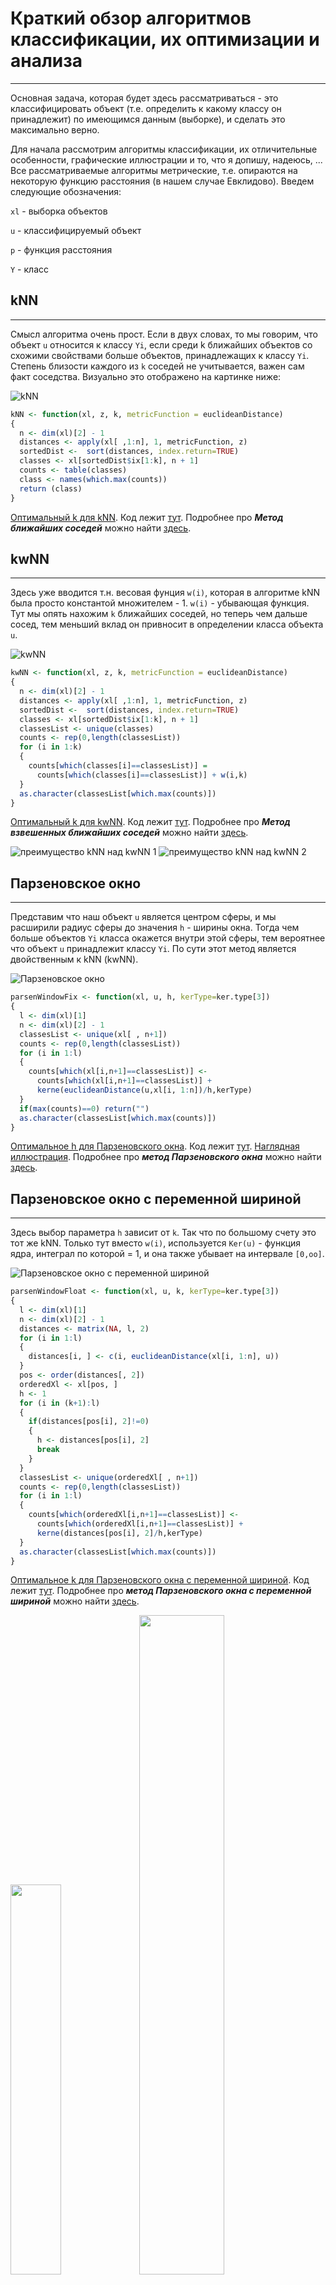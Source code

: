 # Краткий обзор алгоритмов классификации, их оптимизации и анализа
___
Основная задача, которая будет здесь рассматриваться - это классифицировать объект (т.е. определить к какому классу он принадлежит) по имеющимся данным (выборке), и сделать это максимально верно.

Для начала рассмотрим алгоритмы классификации, их отличительные особенности, графические иллюстрации и то, что я допишу, надеюсь, ...
Все рассматриваемые алгоритмы метрические, т.е. опираются на некоторую функцию расстояния (в нашем случае Евклидово). Введем следующие обозначения:

 `xl` - выборка объектов 
 
 `u` - классифицируемый объект
 
 `p` - функция расстояния
 
 `Y` - класс
 
## kNN
___
Смысл алгоритма очень прост. Если в двух словах, то мы говорим, что объект `u` относится к классу `Yi`, если среди k ближайших объектов со схожими свойствами больше объектов, принадлежащих к классу `Yi`. Степень близости каждого из `k` соседей не учитывается, важен сам факт соседства. Визуально это отображено на картинке ниже:

![kNN](images/kNN.png)

```R
kNN <- function(xl, z, k, metricFunction = euclideanDistance)
{
  n <- dim(xl)[2] - 1
  distances <- apply(xl[ ,1:n], 1, metricFunction, z) 
  sortedDist <-  sort(distances, index.return=TRUE)
  classes <- xl[sortedDist$ix[1:k], n + 1]
  counts <- table(classes)
  class <- names(which.max(counts))
  return (class)
}
```

[Оптимальный k для kNN](images/kNN_kOpt.png).
Код лежит [тут](sourses/kNN.R).
Подробнее про **_Метод ближайших соседей_** можно найти [здесь](www.machinelearning.ru/wiki/index.php?title=Метод_ближайшего_соседа).

## kwNN
___
Здесь уже вводится т.н. весовая фунция `w(i)`, которая в алгоритме kNN была просто константой множителем - 1. `w(i)` - убывающая функция. Тут мы опять нахожим `k` ближайших соседей, но теперь чем дальше сосед, тем меньший вклад он привносит в определении класса объекта `u`.

![kwNN](images/kwNN.png)

```R
kwNN <- function(xl, z, k, metricFunction = euclideanDistance)
{
  n <- dim(xl)[2] - 1
  distances <- apply(xl[ ,1:n], 1, metricFunction, z) 
  sortedDist <-  sort(distances, index.return=TRUE)
  classes <- xl[sortedDist$ix[1:k], n + 1]
  classesList <- unique(classes)
  counts <- rep(0,length(classesList))
  for (i in 1:k)
  {
    counts[which(classes[i]==classesList)] =
      counts[which(classes[i]==classesList)] + w(i,k)
  }
  as.character(classesList[which.max(counts)])
}
```

[Оптимальный k для kwNN](images/kwNN_kOpt.png).
Код лежит [тут](sourses/kwNN.R).
Подробнее про **_Метод взвешенных ближайших соседей_** можно найти [здесь](http://www.machinelearning.ru/wiki/index.php?title=Метод_k_взвешенных_ближайших_соседей_(пример)).

![преимущество kNN над kwNN 1](images/kNN_k11.png) ![преимущество kNN над kwNN 2](images/kwNN_k11.png)

## Парзеновское окно
___
Представим что наш объект `u` является центром сферы, и мы расширили радиус сферы до значения `h` - ширины окна. Тогда чем больше объектов `Yi` класса окажется внутри этой сферы, тем вероятнее что объект `u` принадлежит классу `Yi`. По сути этот метод является двойственным к kNN (kwNN).

![Парзеновское окно](images/parsenWindowFix.png)

```R
parsenWindowFix <- function(xl, u, h, kerType=ker.type[3])
{
  l <- dim(xl)[1]
  n <- dim(xl)[2] - 1
  classesList <- unique(xl[ , n+1])
  counts <- rep(0,length(classesList))
  for (i in 1:l)
  {
    counts[which(xl[i,n+1]==classesList)] <-
      counts[which(xl[i,n+1]==classesList)] +
      kerne(euclideanDistance(u,xl[i, 1:n])/h,kerType)
  }
  if(max(counts)==0) return("")
  as.character(classesList[which.max(counts)])
}
```

[Оптимальное h для Парзеновского окна](images/parsenWindowFix_hOpt.png).
Код лежит [тут](sourses/parsenWindowFix.R).
[Наглядная иллюстрация](images/pasrenwindowexample.png).
Подробнее про **_метод Парзеновского окна_** можно найти [здесь](www.machinelearning.ru/wiki/index.php?title=Метод_парзеновского_окна).

## Парзеновское окно с переменной шириной
___
Здесь выбор параметра `h` зависит от `k`. Так что по большому счету это тот же kNN. Только тут вместо `w(i)`, используется `Ker(u)` - функция ядра, интеграл по которой = 1, и она также убывает на интервале `[0,oo]`.

![Парзеновское окно с переменной шириной](images/parsenWindowFloat.png)

```R
parsenWindowFloat <- function(xl, u, k, kerType=ker.type[3])
{
  l <- dim(xl)[1]
  n <- dim(xl)[2] - 1
  distances <- matrix(NA, l, 2)
  for (i in 1:l)
  {
    distances[i, ] <- c(i, euclideanDistance(xl[i, 1:n], u))
  }
  pos <- order(distances[, 2])
  orderedXl <- xl[pos, ]
  h <- 1
  for (i in (k+1):l)
  {
    if(distances[pos[i], 2]!=0)
    {
      h <- distances[pos[i], 2]
      break
    }
  }
  classesList <- unique(orderedXl[ , n+1])
  counts <- rep(0,length(classesList))
  for (i in 1:l)
  {
    counts[which(orderedXl[i,n+1]==classesList)] <-
      counts[which(orderedXl[i,n+1]==classesList)] +
      kerne(distances[pos[i], 2]/h,kerType)
  }
  as.character(classesList[which.max(counts)])
}
```

[Оптимальное k для Парзеновского окна с переменной шириной](https://github.com/naemnamenmea/SMCS/blob/master/images/parsenWindowFloat_kOpt.png).
Код лежит [тут](sourses/parsenWindowFloat.R).
Подробнее про **_метод Парзеновского окна с переменной шириной_** можно найти [здесь](machinelearning.ru/wiki/index.php?title=Метод_Парзеновского_окна_(пример)).

<img src="images/PWFix_gaussian.png" width=40%/> <img src="images/PWFix_triangle.png" width=52%/> 

## Метод потенциальных функций
___
Тут тоже все несложно. Мы проводим аналогию с физическими частицами (они имеют заряд и радиус действия этого заряда) и полагаем что каждый объект выборки `xl` имеет некий потенциал (заряд) и расстояние его действия. Каждый `i`-ый объект вносит в долю своего класса значение, которое равно `потенциал * ( степень действия/расстояние до объекта u )`.

![Метод ПФ](images/potential.png)

```R
potentialFunc <- function(xl, x, h, gammaV){
  distances <- c()
  wght_to_class <- c()
  for(i in 1:nrow(xl)){
    distances[i] <- euclideanDistance(xl[i , 1:length(xl) - 1] , x)
    wght_to_class[i] <- kerne(distances[i] / h[i], ker.type[7]) * gammaV[i]  
  }
  
  potentional_wght <- data.frame(p_class <- xl$Species, wght_to_class)
  wght_max <- c( sum_setosa <- sum(potentional_wght[potentional_wght$p_class == "setosa" , 2]),
                 sum_versicolor <- sum(potentional_wght[potentional_wght$p_class == "versicolor" , 2]),
                 sum_virginica <- sum(potentional_wght[potentional_wght$p_class == "virginica" , 2]) )
  if(sum(wght_max) == 0){
    
    res <- ""
  }else{
    res <- levels(xl$Species)[match(max(wght_max), wght_max)]
  }
  return(res)
}

getBestGamma <- function(xl, h, gammaV, eps){
  i <- 1
  while(loo_potential(xl, h, gammaV) > eps){
    cur_point <- c(xl[i, 1], xl[i, 2])
    el_class <- xl[i , 3]
    el_check <- potentialFunc(xl, cur_point, h, gammaV)  
    if(el_class != el_check){
      gammaV[i] <-  gammaV[i] + 1
    }
    i <- i + 1
    
  }
  return(gammaV) 
}
```

Код лежит [тут](sourses/potential.R).
Подробнее про **_метод потенциальных функций_** можно найти [здесь](www.machinelearning.ru/wiki/index.php?title=Метод_потенциальных_функций).

Полезно ознакомиться с таблицей ниже...

| Алгоритм                     | Оптимальный параметр |  LOO  |
| ---------------------------- |:--------------------:|:------:
| kNN                          | k = 6                |0.0(3) |
| kwNN                         | k = 4                |0.04   |
| Парзеновское окно (h=const)  | h = 1                |0.04   |
| Парзеновское окно h(k)       | h = 32               |0.0(3) |
| Потенциальные функции        | h = 1; g = 1         |0.05(3)|


### Сравнение алгоритмов:
![сравнение алгоритмов](images/comparison.png)

## Margin (отступы)
___
Грубо говоря `Margin =` степень близости объекта `u` до своего класса `-` степень близости до ближайшего НЕ своего класса.
Посчитаем отступы всех элементов выборки `xl`, расположим объекты в порядке возрастания отступов и построим их график:

![margin](../general/images/margin.png)
Код лежит [тут](../general/sourses/Margin.R).
Подробнее про **_Отступы_** и их применение можно найти [здесь](ru.learnmachinelearning.wikia.com/wiki/Отступ_(для_классификатора)).

## STOLP
___
Этот метод (оптимизационный) позволяет сократить выборку `xl` выбросив из нее шумовые, неинформативные объекты, используя какой-то определенный алгоритм, например, `kNN` и функцию отступов `Margin`. Думаю не нужно объяснять почему он так хорош...

![STOLP](../general/images/STOLP.png)

```R
STOLP <- function(xl, delta, eps, metricFunction = euclideanDistance)
{
  n <- dim(xl)[2]-1 #кол-во признаков
  l <- dim(xl)[1] #кол-во объектов выборки
  classesList <- unique(xl[ ,n+1]) #список уникальных классов
  len <- length(classesList)
  vvz <- NULL #каждому классу ставится в соответствие номер
  for(i in 1:len) { vvz[classesList[i]] <- i }
  mar <- rep(NA,len) #список отступов для элементов выборки
  j <- 0
  for(i in 1:l) #отсеиваем выбросы
  {
    if(Margin(xl,i)>=delta)
    {
      j <- j+1
      xl[j, ] <- xl[i, ]
    }
  }
  l <- j
  for(i in 1:l)
  {
    tmp <- Margin(xl[1:l, ],i)
    tmp2 <- vvz[xl[i,n+1]] #номер класса i-го объекта выборки
    #перенумеровываем выборку так, что
    #первые len эл. выборки имеют макс. отступы для каждого класса
    if(is.na(mar[tmp2]) | mar[tmp2]<tmp) #если уже был рассмотрен хотя бы 1 объект
    {#класса с номером tmp2, то...
      #ищем объект с максимальным отступом для этого класса
        mar[tmp2] <- tmp #новый макс. отступ для tmp2 класса
        tmp <- xl[tmp2, ]
        xl[tmp2, ] <- xl[i, ]
        xl[i, ] <- tmp
    }
  }
  delta <- 0
  while(len!=l)
  {
    j <- 0
    mistakeObj <- NA
    for(i in (len+1):l)
    {
      if(kNN(xl[1:len, ],xl[i,1:n],6)!=xl[i,n+1])
      {
        j <- j+1
        mistakeObj[j] <- i
      }
    }
    if(j<eps) break
    mar <- rep(NA,length(classesList))
    index <- rep(NA,length(classesList))
    for(i in mistakeObj)
    {
      tmp3 <- xl[1:len, ]
      tmp3[len+1, ] <- xl[i, ]
      tmp <- Margin(tmp3[1:(len+1), ],len+1)
      tmp2 <- vvz[xl[i,n+1]]
      if(tmp<delta)
      {
        if(is.na(mar[tmp2]) | mar[tmp2]>tmp)
        {
          mar[tmp2] <- tmp
          index[tmp2] <- i
        }
      }
    }
    if(all(is.na(index))) { delta <- delta+1 }
    else { delta <- 0 }
    for(i in index)
    {
      if(!is.na(i))
      {
        len <- len+1
        tmp <- xl[len, ]
        xl[len, ] <- xl[i, ]
        xl[i, ] <- tmp
      }
    }
  }
  xl[1:len, ]
}
```

Код лежит [тут](../general/sourses/STOLP.R).
Подробнее про алгоритм **_STOLP_** можно найти [здесь](http://www.machinelearning.ru/wiki/index.php?title=Машинное_обучение_(курс_лекций%2C_К.В.Воронцов)).
[loo for kNN before STOLP](../general/images/loo_for_kNN_before_STOLP.png)
[loo for kNN after STOLP](../general/images/loo_for_kNN_after_STOLP.png)